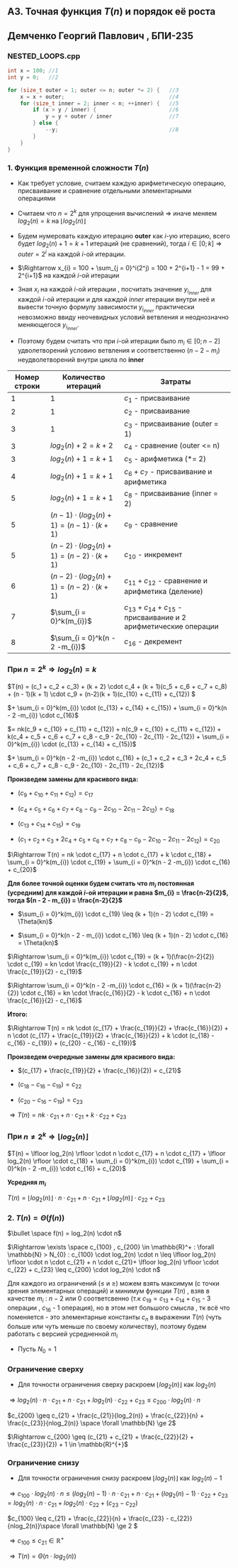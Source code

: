 <script type="text/javascript" src="http://cdn.mathjax.org/mathjax/latest/MathJax.js?config=TeX-AMS-MML_HTMLorMML"></script>
<script type="text/x-mathjax-config"> MathJax.Hub.Config({ tex2jax: {inlineMath: [['$', '$']]}, messageStyle: "none" });</script>

## A3. Точная функция $T(n)$ и порядок её роста

## Демченко Георгий Павлович , БПИ-235

### NESTED_LOOPS.cpp

```cpp
int x = 100; //1
int y = 0;   //2

for (size_t outer = 1; outer <= n; outer *= 2) {   //3
    x = x + outer;                                 //4
    for (size_t inner = 2; inner < n; ++inner) {   //5
        if (x > y / inner) {                       //6
            y = y + outer / inner                  //7
        } else {                                   
            --y;                                   //8
        }
    }
}
```

### 1. Функция временной сложности $T(n)$

* Как требует условие, считаем каждую арифметическую операцию, присваивание и сравнение отдельными элементарными операциями

* Считаем что $n = 2^k$ для упрощения вычислений $\Rightarrow$ иначе меняем $log_2(n) = k$ на $\lfloor log_2(n) \rfloor$

* Будем нумеровать каждую итерацию **outer** как $i$-ую итерацию, всего будет $log_2(n) + 1 = k + 1$ итераций (не сравнений), тогда $i \in [0; k] \Rightarrow outer = 2^i$ на каждой $i$-ой итерации.

* $\Rightarrow x_{i} = 100 + \sum_{j = 0}^i(2^j) = 100 + 2^{i+1} - 1 = 99 + 2^{i+1}$ на каждой $i$-ой итерации

* Зная $x_{i}$ на каждой $i$-ой итерации , посчитать значение $y_{i_{inner}}$ для каждой $i$-ой итерации и для каждой $inner$ итерации внутри неё и вывести точную формулу зависимости $y_{i_{inner}}$ практически невозможно ввиду неочевидных условий ветвления и неоднозначно меняющегося $y_{i_{inner}}$.

* Поэтому будем считать что при $i$-ой итерации было $m_{i} \in [0; n - 2]$ удволетворений условию ветвления и соответственно $(n-2 - m_{i})$ неудволетворений внутри цикла по **inner**


| **Номер строки**  | **Количество итераций** | **Затраты** |
| ----- | ------------    | --------  |
| 1 |  1 | $c_1$ - присваивание |
| 2 |  1 | $c_2$ - присваивание |
| 3 |  1 | $c_3$ - присваивание (outer = 1) |
| 3 |  $log_2(n) + 2 = k + 2$ | $c_4$ - сравнение (outer <= n)  |
| 3  | $log_2(n) + 1 = k + 1$ | $c_5$ - арифметика (*= 2) |
| 4 |  $log_2(n) + 1 = k + 1$ |  $c_6 + c_7$  - присваивание и арифметика|
| 5 | $log_2(n) + 1 = k + 1$  |  $c_8$ - присваивание (inner = 2) |
| 5 | $(n-1) \cdot (log_2(n) + 1)  = (n-1) \cdot (k + 1)$  |  $c_9$ - сравнение |
| 5 | $(n-2) \cdot (log_2(n) + 1) = (n-2) \cdot (k + 1)$  |  $c_{10}$ - инкремент |
| 6 | $(n - 2) \cdot (log_2(n) + 1) = (n-2) \cdot (k + 1)$ | $c_{11} + с_{12}$ - сравнение и арифметика (деление) |
| 7 |  $\sum_{i = 0}^k(m_{i})$ | $c_{13} + c_{14} + c_{15}$ - присваивание и 2 арифметические операции |
| 8 |  $\sum_{i = 0}^k(n - 2 -m_{i})$ | $c_{16}$ - декремент |

### При $n = 2^k \Rightarrow log_2(n) = k$

$T(n) = (c_1 + c_2 + c_3) + (k + 2) \cdot c_4 + (k + 1)(c_5 + c_6 + c_7 + c_8) + (n - 1)(k + 1) \cdot c_9 + (n-2)(k + 1)(c_{10} + c_{11} + c_{12}) $

$+ \sum_{i = 0}^k(m_{i}) \cdot (c_{13} + c_{14} + c_{15}) + \sum_{i = 0}^k(n - 2 -m_{i}) \cdot c_{16}$

$= nk(c_9 + c_{10} + c_{11} + c_{12}) + n(c_9 + c_{10} + c_{11} + c_{12}) + k(c_4 + c_5 + c_6 + c_7 + c_8 - c_9 - 2c_{10} - 2c_{11} - 2c_{12}) + \sum_{i = 0}^k(m_{i}) \cdot (c_{13} + c_{14} + c_{15})$

$+ \sum_{i = 0}^k(n - 2 -m_{i}) \cdot c_{16} + (c_1 + c_2 + c_3 + 2c_4 + c_5 + c_6 + c_7 + c_8 - c_9 - 2c_{10} - 2c_{11} - 2c_{12})$

**Произведем замены для красивого вида:**

- $(c_9 + c_{10} + c_{11} + c_{12}) = c_{17}$

- $(c_4 + c_5 + c_6 + c_7 + c_8 - c_9 - 2c_{10} - 2c_{11} - 2c_{12}) = c_{18}$

- $(c_{13} + c_{14} + c_{15}) = c_{19}$

- $(c_1 + c_2 + c_3 + 2c_4 + c_5 + c_6 + c_7 + c_8 - c_9 - 2c_{10} - 2c_{11} - 2c_{12}) = c_{20}$

$\Rightarrow T(n) = nk \cdot c_{17} + n \cdot c_{17} + k \cdot c_{18} + \sum_{i = 0}^k(m_{i}) \cdot c_{19} + \sum_{i = 0}^k(n - 2 -m_{i}) \cdot c_{16} + c_{20}$

**Для более точной оценки будем считать что $m_{i}$ постоянная (усредним) для каждой $i$-ой итерации и равна $m_{i} = \frac{n-2}{2}$, тогда $(n - 2 - m_{i}) = \frac{n-2}{2}$**

* $\sum_{i = 0}^k(m_{i}) \cdot c_{19} \leq (k + 1)(n - 2) \cdot c_{19} = \Theta(kn)$

* $\sum_{i = 0}^k(n - 2 - m_{i}) \cdot c_{16} \leq (k + 1)(n - 2) \cdot c_{16} = \Theta(kn)$

$\Rightarrow \sum_{i = 0}^k(m_{i}) \cdot c_{19} = (k + 1)(\frac{n-2}{2}) \cdot c_{19} = kn \cdot \frac{c_{19}}{2} - k \cdot c_{19} + n \cdot \frac{c_{19}}{2} - c_{19}$

$\Rightarrow \sum_{i = 0}^k(n - 2 -m_{i}) \cdot c_{16} = (k + 1)(\frac{n-2}{2}) \cdot c_{16} = kn \cdot \frac{c_{16}}{2} - k \cdot c_{16} + n \cdot \frac{c_{16}}{2} - c_{16}$

**Итого:**

$\Rightarrow T(n) = nk \cdot (c_{17} + \frac{c_{19}}{2} + \frac{c_{16}}{2}) + n \cdot (c_{17} + \frac{c_{19}}{2} + \frac{c_{16}}{2}) + k \cdot (c_{18} - c_{16} - c_{19}) + (c_{20} - c_{16} - c_{19})$

**Произведем очередные замены для красивого вида:**

- $(c_{17} + \frac{c_{19}}{2} + \frac{c_{16}}{2}) = c_{21}$

- $(c_{18} - c_{16} - c_{19}) = c_{22}$

- $(c_{20} - c_{16} - c_{19}) = c_{23}$

$\Rightarrow T(n) = nk \cdot c_{21} + n \cdot c_{21}+ k \cdot c_{22} + c_{23}$

### При $n \neq 2^k \Rightarrow \lfloor log_2(n) \rfloor$

$T(n) = \lfloor log_2(n) \rfloor \cdot n \cdot c_{17} + n \cdot c_{17} + \lfloor log_2(n) \rfloor \cdot c_{18} + \sum_{i = 0}^k(m_{i}) \cdot c_{19} + \sum_{i = 0}^k(n - 2 -m_{i}) \cdot c_{16} + c_{20}$

**Усредняя $m_{i}$**

$T(n) = \lfloor log_2(n) \rfloor \cdot n \cdot c_{21} + n \cdot c_{21}+ \lfloor log_2(n) \rfloor \cdot c_{22} + c_{23}$

### 2. $T(n) = \Theta(f(n))$

$\bullet \space f(n) = log_2(n) \cdot n$

$\Rightarrow \exists \space c_{100} , c_{200} \in \mathbb{R}^+ : \forall \mathbb{N} > N_{0} : с_{100} \cdot log_2(n) \cdot n \leq \lfloor log_2(n) \rfloor \cdot n \cdot c_{21} + n \cdot c_{21}+ \lfloor log_2(n) \rfloor \cdot c_{22} + c_{23} \leq с_{200} \cdot log_2(n) \cdot n$

Для каждого из ограничений ($\leq$ и $\geq$) можем взять максимум (c точки зрения элементарных операций) и минимум функции $T(n)$ , взяв в качестве $m_{i}$ : $n - 2$ или $0$ соответсвенно (т.к $c_{19} = c_{13} + c_{14} + c_{15}$ - 3 операции , $c_{16}$ - 1 операция), но в этом нет большого смысла , тк всё что поменяется - это элементарные константы $c_{n}$ в выражении $T(n)$ (чуть больше или чуть меньше по своему количеству), поэтому будем работать с версией усредненной $m_{i}$

* Пусть $N_{0} = 1$

### Ограничение сверху

* Для точности ограничения сверху раскроем $\lfloor log_2(n) \rfloor$ как $log_2(n)$ 

$\Rightarrow log_2(n) \cdot n \cdot c_{21} + n \cdot c_{21}+ log_2(n)\cdot c_{22} + c_{23} \leq с_{200} \cdot log_2(n) \cdot n$

$c_{200} \geq c_{21} + \frac{c_{21}}{log_2(n)} + \frac{c_{22}}{n} + \frac{c_{23}}{nlog_2(n)} \space \forall \mathbb{N} \ge 2$

$\Rightarrow с_{200} \geq (c_{21} + c_{21} + \frac{c_{22}}{2} + \frac{c_{23}}{2}) + 1 \in \mathbb{R}^{+}$

### Ограничение снизу

* Для точности ограничения снизу раскроем $\lfloor log_2(n) \rfloor$ как $log_2(n) - 1$

$\Rightarrow с_{100} \cdot log_2(n) \cdot n \leq (log_2(n) - 1) \cdot n \cdot c_{21} + n \cdot c_{21}+ (log_2(n) - 1)\cdot c_{22} + c_{23} = log_2(n) \cdot n \cdot c_{21} + log_2(n)\cdot c_{22} + (c_{23} - c_{22})$

$с_{100} \leq c_{21} + \frac{c_{22}}{n} + \frac{c_{23} - c_{22}}{nlog_2(n)}\space \forall \mathbb{N} \ge 2 $

$\Rightarrow c_{100} \leq c_{21} \in \mathbb{R}^{+}$

$\Rightarrow T(n) = \Theta(n \cdot log_2(n))$